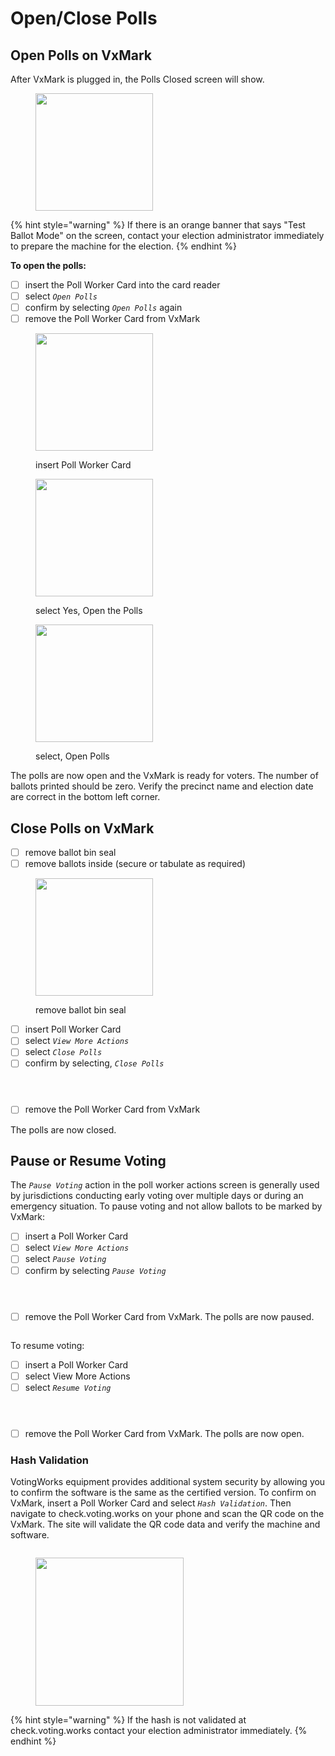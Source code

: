 # Open/Close Polls

## Open Polls on VxMark

After VxMark is plugged in, the Polls Closed screen will show.

<figure><img src="../user-manual/.gitbook/assets/image (8).png" alt="" width="188"><figcaption></figcaption></figure>

{% hint style="warning" %}
If there is an orange banner that says "Test Ballot Mode" on the screen, contact your election administrator immediately to prepare the machine for the election.
{% endhint %}

**To open the polls:**

* [ ] insert the Poll Worker Card into the card reader
* [ ] select _`Open Polls`_
* [ ] confirm by selecting _`Open Polls`_ again
* [ ] remove the Poll Worker Card from VxMark

<div>

<figure><img src="../user-manual/.gitbook/assets/VxMark smartcard insert.png" alt="" width="188"><figcaption><p>insert Poll Worker Card</p></figcaption></figure>

 

<figure><img src="../user-manual/.gitbook/assets/VxMark Open Polls (1).png" alt="" width="188"><figcaption><p>select Yes, Open the Polls</p></figcaption></figure>

 

<figure><img src="../user-manual/.gitbook/assets/vxmark open polls confirm.png" alt="" width="188"><figcaption><p>select, Open Polls</p></figcaption></figure>

</div>

The polls are now open and the VxMark is ready for voters. The number of ballots printed should be zero. Verify the precinct name and election date are correct in the bottom left corner.

## Close Polls on VxMark

* [ ] remove ballot bin seal
* [ ] remove ballots inside (secure or tabulate as required)

<figure><img src="../user-manual/.gitbook/assets/VxMark removing ballots from bin.png" alt="" width="188"><figcaption><p>remove ballot bin seal</p></figcaption></figure>

* [ ] insert Poll Worker Card
* [ ] select _`View More Actions`_
* [ ] select _`Close Polls`_
* [ ] confirm by selecting, _`Close Polls`_

<div>

<figure><img src="../user-manual/.gitbook/assets/VxMark View More Actions.png" alt=""><figcaption></figcaption></figure>

 

<figure><img src="../user-manual/.gitbook/assets/VxMark Close Polls.png" alt=""><figcaption></figcaption></figure>

 

<figure><img src="../user-manual/.gitbook/assets/VxMark Confirm Close Polls.png" alt=""><figcaption></figcaption></figure>

</div>

* [ ] remove the Poll Worker Card from VxMark

The polls are now closed.

## Pause or Resume Voting

The _`Pause Voting`_ action in the poll worker actions screen is generally used by jurisdictions conducting early voting over multiple days or during an emergency situation. To pause voting and not allow ballots to be marked by VxMark:

* [ ] insert a Poll Worker Card&#x20;
* [ ] select _`View More Actions`_
* [ ] select _`Pause Voting`_
* [ ] confirm by selecting _`Pause Voting`_

<div>

<figure><img src="../user-manual/.gitbook/assets/VxMark View More Actions (1).png" alt=""><figcaption></figcaption></figure>

 

<figure><img src="../user-manual/.gitbook/assets/VxMark Pause Voting.png" alt=""><figcaption></figcaption></figure>

 

<figure><img src="../user-manual/.gitbook/assets/VxMark Confirm Pause Voting.png" alt=""><figcaption></figcaption></figure>

</div>

* [ ] remove the Poll Worker Card from VxMark. The polls are now paused.&#x20;

<figure><img src="../user-manual/.gitbook/assets/image (2) (1).png" alt=""><figcaption></figcaption></figure>

To resume voting:

* [ ] insert a Poll Worker Card&#x20;
* [ ] select View More Actions
* [ ] select _`Resume Voting`_

<div>

<figure><img src="../user-manual/.gitbook/assets/VxMark View More Actions (1).png" alt=""><figcaption></figcaption></figure>

 

<figure><img src="../user-manual/.gitbook/assets/image (3) (1).png" alt=""><figcaption></figcaption></figure>

 

<figure><img src="../user-manual/.gitbook/assets/VxMark Confirm Resume Voting.png" alt=""><figcaption></figcaption></figure>

</div>

* [ ] remove the Poll Worker Card from VxMark. The polls are now open.&#x20;

### Hash Validation

VotingWorks equipment provides additional system security by allowing you to confirm the software is the same as the certified version. To confirm on VxMark, insert a Poll Worker Card and select _`Hash Validation`_. Then navigate to check.voting.works on your phone and scan the QR code on the VxMark. The site will validate the QR code data and verify the machine and software.

<div>

<figure><img src="../user-manual/.gitbook/assets/image (19).png" alt=""><figcaption></figcaption></figure>

 

<figure><img src="../user-manual/.gitbook/assets/Hash Validation check voting works.png" alt="" width="237"><figcaption></figcaption></figure>

</div>

{% hint style="warning" %}
If the hash is not validated at check.voting.works contact your election administrator immediately.
{% endhint %}
